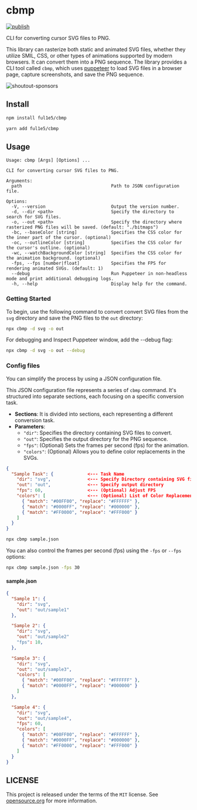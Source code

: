# cbmp

[![publish](https://github.com/ful1e5/cbmp/actions/workflows/publish.yml/badge.svg)](https://github.com/ful1e5/cbmp/actions/workflows/publish.yml)

CLI for converting cursor SVG files to PNG.

This library can rasterize both static and animated SVG files, whether they utilize SMIL, CSS, or other types of animations supported by modern browsers. It can convert them into a PNG sequence. The library provides a CLI tool called `cbmp`, which uses [puppeteer](https://www.npmjs.com/package/puppeteer) to load SVG files in a browser page, capture screenshots, and save the PNG sequence.

<!-- If you're interested, you can learn more about "sponsor-spotlight" on
 https://dev.to/ful1e5/lets-give-recognition-to-those-supporting-our-work-on-github-sponsors-b00 -->

![shoutout-sponsors](https://sponsor-spotlight.vercel.app/sponsor?login=ful1e5)

## Install

```bash
npm install ful1e5/cbmp
```

```bash
yarn add ful1e5/cbmp
```

## Usage

```
Usage: cbmp [Args] [Options] ...

CLI for converting cursor SVG files to PNG.

Arguments:
  path                                  Path to JSON configuration file.

Options:
  -V, --version                         Output the version number.
  -d, --dir <path>                      Specify the directory to search for SVG files.
  -o, --out <path>                      Specify the directory where rasterized PNG files will be saved. (default: "./bitmaps")
  -bc, --baseColor [string]             Specifies the CSS color for the inner part of the cursor. (optional)
  -oc, --outlineColor [string]          Specifies the CSS color for the cursor's outline. (optional)
  -wc, --watchBackgroundColor [string]  Specifies the CSS color for the animation background. (optional)
  -fps, --fps [number|float]            Specifies the FPS for rendering animated SVGs. (default: 1)
  --debug                               Run Puppeteer in non-headless mode and print additional debugging logs.
  -h, --help                            Display help for the command.
```

### Getting Started

To begin, use the following command to convert convert SVG files from the `svg` directory and save the PNG files to the `out` directory:

```bash
npx cbmp -d svg -o out
```

For debugging and Inspect Puppeteer window, add the --debug flag:

```bash
npx cbmp -d svg -o out --debug
```

### Config files

You can simplify the process by using a JSON configuration file.

This JSON configuration file represents a series of `cbmp` command. It's structured into separate sections, each focusing on a specific conversion task.

- **Sections**: It is divided into sections, each representing a different conversion task.
- **Parameters**:
  - `"dir"`: Specifies the directory containing SVG files to convert.
  - `"out"`: Specifies the output directory for the PNG sequence.
  - `"fps"`: (Optional) Sets the frames per second (fps) for the animation.
  - `"colors"`: (Optional) Allows you to define color replacements in the SVGs.

```json
{
  "Sample Task": {             <--- Task Name
    "dir": "svg",              <--- Specify Directory containing SVG files
    "out": "out",              <--- Specify output directory
    "fps": 60,                 <--- (Optional) Adjust FPS
    "colors": [                <--- (Optional) List of Color Replacements
      { "match": "#00FF00", "replace": "#FFFFFF" },
      { "match": "#0000FF", "replace": "#000000" },
      { "match": "#FF0000", "replace": "#FFF000" }
    ]
  }
}
```

```bash
npx cbmp sample.json
```

You can also control the frames per second (fps) using the `-fps` or `--fps` options:

```bash
npx cbmp sample.json -fps 30
```

#### sample.json

```json
{
  "Sample 1": {
    "dir": "svg",
    "out": "out/sample1"
  },

  "Sample 2": {
    "dir": "svg",
    "out": "out/sample2"
    "fps": 10,
  },

  "Sample 3": {
    "dir": "svg",
    "out": "out/sample3",
    "colors": [
      { "match": "#00FF00", "replace": "#FFFFFF" },
      { "match": "#0000FF", "replace": "#000000" }
    ]
  },

  "Sample 4": {
    "dir": "svg",
    "out": "out/sample4",
    "fps": 60,
    "colors": [
      { "match": "#00FF00", "replace": "#FFFFFF" },
      { "match": "#0000FF", "replace": "#000000" },
      { "match": "#FF0000", "replace": "#FFF000" }
    ]
  }
}
```

## LICENSE

This project is released under the terms of the `MIT` license.
See [opensource.org](https://opensource.org/licenses/MIT) for more information.
